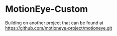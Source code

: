 # MotionEye-Custom
Building on another project that can be found at https://github.com/motioneye-project/motioneye.git
